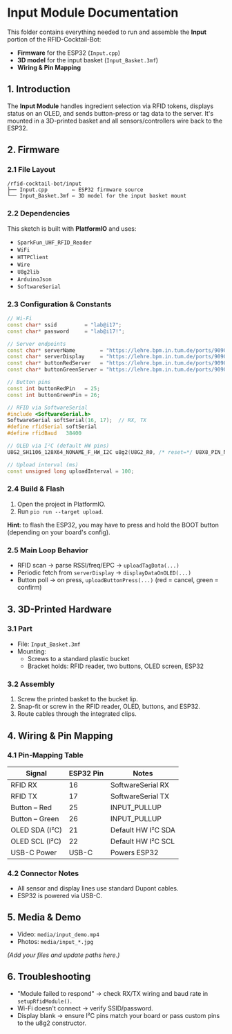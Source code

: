 # Input Module Documentation

This folder contains everything needed to run and assemble the **Input** portion of the RFID-Cocktail-Bot:  
- **Firmware** for the ESP32 (`Input.cpp`)  
- **3D model** for the input basket (`Input_Basket.3mf`)  
- **Wiring & Pin Mapping**  

## 1. Introduction

The **Input Module** handles ingredient selection via RFID tokens, displays status on an OLED, and sends button-press or tag data to the server. It's mounted in a 3D-printed basket and all sensors/controllers wire back to the ESP32.

## 2. Firmware

### 2.1 File Layout

```
/rfid-cocktail-bot/input
├── Input.cpp        ← ESP32 firmware source
└── Input_Basket.3mf ← 3D model for the input basket mount
```

### 2.2 Dependencies

This sketch is built with **PlatformIO** and uses:
- `SparkFun_UHF_RFID_Reader`  
- `WiFi`  
- `HTTPClient`  
- `Wire`  
- `U8g2lib`  
- `ArduinoJson`  
- `SoftwareSerial`

### 2.3 Configuration & Constants

```cpp
// Wi-Fi
const char* ssid         = "lab@i17";
const char* password     = "lab@i17!";

// Server endpoints
const char* serverName        = "https://lehre.bpm.in.tum.de/ports/9090/rfid_reader/tokens";
const char* serverDisplay     = "https://lehre.bpm.in.tum.de/ports/9090/led/input";
const char* buttonRedServer   = "https://lehre.bpm.in.tum.de/ports/9090/cancel";
const char* buttonGreenServer = "https://lehre.bpm.in.tum.de/ports/9090/confirm";

// Button pins
const int buttonRedPin   = 25;
const int buttonGreenPin = 26;

// RFID via SoftwareSerial
#include <SoftwareSerial.h>
SoftwareSerial softSerial(16, 17);  // RX, TX
#define rfidSerial softSerial
#define rfidBaud   38400

// OLED via I²C (default HW pins)
U8G2_SH1106_128X64_NONAME_F_HW_I2C u8g2(U8G2_R0, /* reset=*/ U8X8_PIN_NONE);

// Upload interval (ms)
const unsigned long uploadInterval = 100;
```

### 2.4 Build & Flash

1. Open the project in PlatformIO.
2. Run `pio run --target upload`.

**Hint**: to flash the ESP32, you may have to press and hold the BOOT button (depending on your board's config).

### 2.5 Main Loop Behavior

- RFID scan → parse RSSI/freq/EPC → `uploadTagData(...)`
- Periodic fetch from `serverDisplay` → `displayDataOnOLED(...)`
- Button poll → on press, `uploadButtonPress(...)` (red = cancel, green = confirm)

## 3. 3D-Printed Hardware

### 3.1 Part

- File: `Input_Basket.3mf`
- Mounting:
  - Screws to a standard plastic bucket
  - Bracket holds: RFID reader, two buttons, OLED screen, ESP32

### 3.2 Assembly

1. Screw the printed basket to the bucket lip.
2. Snap-fit or screw in the RFID reader, OLED, buttons, and ESP32.
3. Route cables through the integrated clips.

## 4. Wiring & Pin Mapping

### 4.1 Pin-Mapping Table

| Signal | ESP32 Pin | Notes |
|--------|-----------|-------|
| RFID RX | 16 | SoftwareSerial RX |
| RFID TX | 17 | SoftwareSerial TX |
| Button – Red | 25 | INPUT_PULLUP |
| Button – Green | 26 | INPUT_PULLUP |
| OLED SDA (I²C) | 21 | Default HW I²C SDA |
| OLED SCL (I²C) | 22 | Default HW I²C SCL |
| USB-C Power | USB-C | Powers ESP32 |

### 4.2 Connector Notes

- All sensor and display lines use standard Dupont cables.
- ESP32 is powered via USB-C.

## 5. Media & Demo

- Video: `media/input_demo.mp4`
- Photos: `media/input_*.jpg`

*(Add your files and update paths here.)*

## 6. Troubleshooting

- "Module failed to respond" → check RX/TX wiring and baud rate in `setupRfidModule()`.
- Wi-Fi doesn't connect → verify SSID/password.
- Display blank → ensure I²C pins match your board or pass custom pins to the u8g2 constructor.
